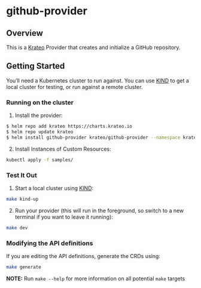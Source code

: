 # github-provider

## Overview

This is a [Krateo](https://krateoplatformops.github.io/) Provider that creates and initialize a GitHub repository.

## Getting Started

You’ll need a Kubernetes cluster to run against. You can use [KIND](https://sigs.k8s.io/kind) to get a local cluster for testing, or run against a remote cluster.


### Running on the cluster

1. Install the provider:

```sh
$ helm repo add krateo https://charts.krateo.io
$ helm repo update krateo
$ helm install github-provider krateo/github-provider --namespace krateo-system --create-namespace
```

2. Install Instances of Custom Resources:

```sh
kubectl apply -f samples/
```

### Test It Out

1. Start a local cluster using [KIND](https://sigs.k8s.io/kind):

```sh
make kind-up
```

2. Run your provider (this will run in the foreground, so switch to a new terminal if you want to leave it running):

```sh
make dev
```

### Modifying the API definitions
If you are editing the API definitions, generate the CRDs using:

```sh
make generate
```

**NOTE:** Run `make --help` for more information on all potential `make` targets
